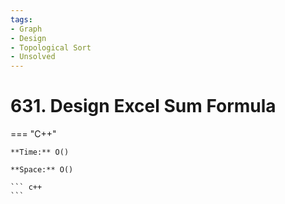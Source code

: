 ```yaml
---
tags:
- Graph
- Design
- Topological Sort
- Unsolved
---
```



# 631. Design Excel Sum Formula

=== "C++"

    **Time:** O()

    **Space:** O()

    ``` c++
    ```